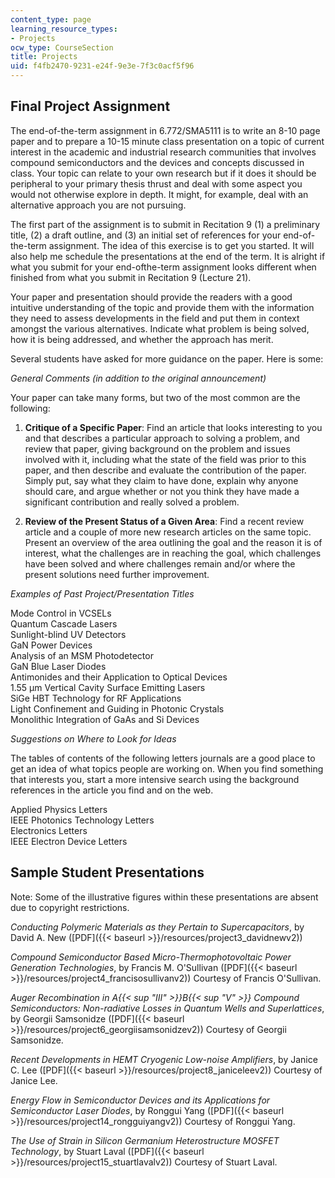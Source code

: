 ```yaml
---
content_type: page
learning_resource_types:
- Projects
ocw_type: CourseSection
title: Projects
uid: f4fb2470-9231-e24f-9e3e-7f3c0acf5f96
---
```


Final Project Assignment
------------------------

The end-of-the-term assignment in 6.772/SMA5111 is to write an 8-10 page paper and to prepare a 10-15 minute class presentation on a topic of current interest in the academic and industrial research communities that involves compound semiconductors and the devices and concepts discussed in class. Your topic can relate to your own research but if it does it should be peripheral to your primary thesis thrust and deal with some aspect you would not otherwise explore in depth. It might, for example, deal with an alternative approach you are not pursuing.

The first part of the assignment is to submit in Recitation 9 (1) a preliminary title, (2) a draft outline, and (3) an initial set of references for your end-of-the-term assignment. The idea of this exercise is to get you started. It will also help me schedule the presentations at the end of the term. It is alright if what you submit for your end-ofthe-term assignment looks different when finished from what you submit in Recitation 9 (Lecture 21).

Your paper and presentation should provide the readers with a good intuitive understanding of the topic and provide them with the information they need to assess developments in the field and put them in context amongst the various alternatives. Indicate what problem is being solved, how it is being addressed, and whether the approach has merit.

Several students have asked for more guidance on the paper. Here is some:

_General Comments (in addition to the original announcement)_

Your paper can take many forms, but two of the most common are the following:

1.  **Critique of a Specific Paper**: Find an article that looks interesting to you and that describes a particular approach to solving a problem, and review that paper, giving background on the problem and issues involved with it, including what the state of the field was prior to this paper, and then describe and evaluate the contribution of the paper. Simply put, say what they claim to have done, explain why anyone should care, and argue whether or not you think they have made a significant contribution and really solved a problem.
    
2.  **Review of the Present Status of a Given Area**: Find a recent review article and a couple of more new research articles on the same topic. Present an overview of the area outlining the goal and the reason it is of interest, what the challenges are in reaching the goal, which challenges have been solved and where challenges remain and/or where the present solutions need further improvement.

_Examples of Past Project/Presentation Titles_

Mode Control in VCSELs  
Quantum Cascade Lasers  
Sunlight-blind UV Detectors  
GaN Power Devices  
Analysis of an MSM Photodetector  
GaN Blue Laser Diodes  
Antimonides and their Application to Optical Devices  
1.55 µm Vertical Cavity Surface Emitting Lasers  
SiGe HBT Technology for RF Applications  
Light Confinement and Guiding in Photonic Crystals  
Monolithic Integration of GaAs and Si Devices

_Suggestions on Where to Look for Ideas_

The tables of contents of the following letters journals are a good place to get an idea of what topics people are working on. When you find something that interests you, start a more intensive search using the background references in the article you find and on the web.

Applied Physics Letters  
IEEE Photonics Technology Letters  
Electronics Letters  
IEEE Electron Device Letters

Sample Student Presentations
----------------------------

Note: Some of the illustrative figures within these presentations are absent due to copyright restrictions.

_Conducting Polymeric Materials as they Pertain to Supercapacitors_, by David A. New ([PDF]({{< baseurl >}}/resources/project3_davidnewv2))

_Compound Semiconductor Based Micro-Thermophotovoltaic Power Generation Technologies_, by Francis M. O'Sullivan ([PDF]({{< baseurl >}}/resources/project4_francisosullivanv2)) Courtesy of Francis O'Sullivan.

_Auger Recombination in A{{< sup "III" >}}B{{< sup "V" >}} Compound Semiconductors: Non-radiative Losses in Quantum Wells and Superlattices_, by Georgii Samsonidze ([PDF]({{< baseurl >}}/resources/project6_georgiisamsonidzev2)) Courtesy of Georgii Samsonidze.

_Recent Developments in HEMT Cryogenic Low-noise Amplifiers_, by Janice C. Lee ([PDF]({{< baseurl >}}/resources/project8_janiceleev2)) Courtesy of Janice Lee.

_Energy Flow in Semiconductor Devices and its Applications for Semiconductor Laser Diodes_, by Ronggui Yang ([PDF]({{< baseurl >}}/resources/project14_rongguiyangv2)) Courtesy of Ronggui Yang.

_The Use of Strain in Silicon Germanium Heterostructure MOSFET Technology_, by Stuart Laval ([PDF]({{< baseurl >}}/resources/project15_stuartlavalv2)) Courtesy of Stuart Laval.